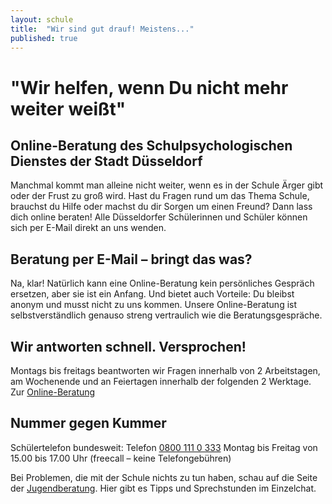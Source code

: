 ```yaml
---
layout: schule
title:  "Wir sind gut drauf! Meistens..."
published: true
---
```


# "Wir helfen, wenn Du nicht mehr weiter weißt"

## Online-Beratung des Schulpsychologischen Dienstes der Stadt Düsseldorf

Manchmal kommt man alleine nicht weiter, wenn es in der Schule Ärger gibt oder der Frust zu groß wird. Hast du Fragen rund um das Thema Schule, brauchst du Hilfe oder machst du dir Sorgen um einen Freund? Dann lass dich online beraten! Alle Düsseldorfer Schülerinnen und Schüler können sich per E-Mail direkt an uns wenden.

## Beratung per E-Mail – bringt das was?

Na, klar! Natürlich kann eine Online-Beratung kein persönliches Gespräch ersetzen, aber sie ist ein Anfang. Und bietet auch Vorteile: Du bleibst anonym und musst nicht zu uns kommen. Unsere Online-Beratung ist selbstverständlich genauso streng vertraulich wie die Beratungsgespräche.

## Wir antworten schnell. Versprochen!

Montags bis freitags beantworten wir Fragen innerhalb von 2 Arbeitstagen, am Wochenende und an Feiertagen innerhalb der folgenden 2 Werktage. Zur [Online-Beratung](http://www.duesseldorf.de/schulpsychologie/schueler/online_beratung.shtml)

## Nummer gegen Kummer

Schülertelefon bundesweit: Telefon [0800 111 0 333](tel:+498001110333) Montag bis Freitag von 15.00 bis 17.00 Uhr (freecall – keine Telefongebühren)

Bei Problemen, die mit der Schule nichts zu tun haben, schau auf die Seite der [Jugendberatung](https://www.bke-beratung.de/User/). Hier gibt es Tipps und Sprechstunden im Einzelchat. 

